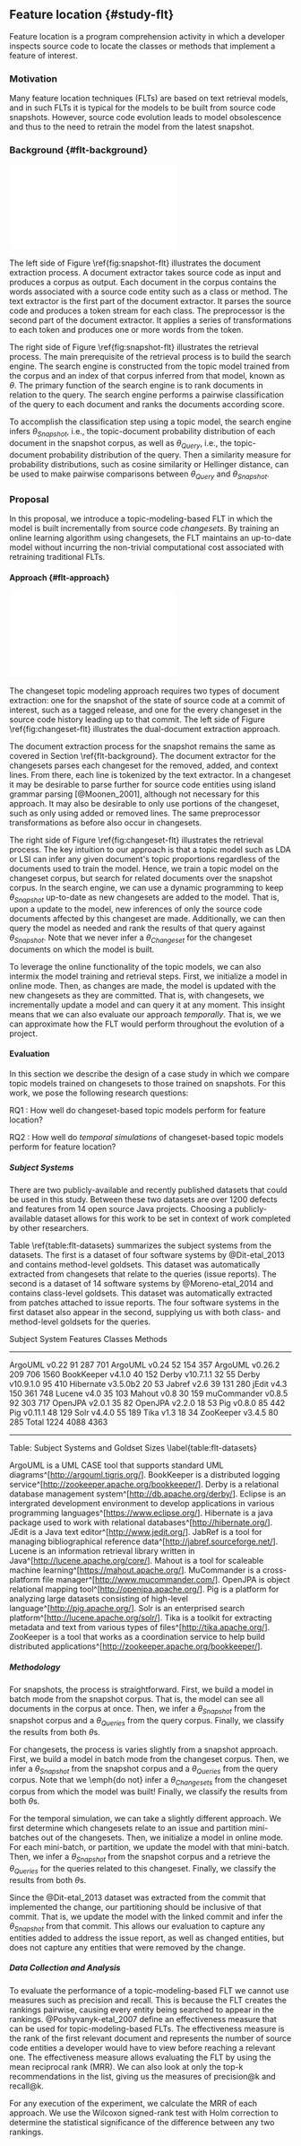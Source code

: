 ## Feature location {#study-flt}

Feature location is a program comprehension activity in which a developer
inspects source code to locate the classes or methods that implement a feature
of interest.

### Motivation

Many feature location techniques (FLTs) are based on text retrieval models, and
in such FLTs it is typical for the models to be built from source code
snapshots. However, source code evolution leads to model obsolescence and thus
to the need to retrain the model from the latest snapshot.

### Background {#flt-background}

![Typical feature location process\label{fig:snapshot-flt}](figures/snapshot-flt.pdf)

The left side of Figure \ref{fig:snapshot-flt} illustrates the document
extraction process. A document extractor takes source code as input and
produces a corpus as output. Each document in the corpus contains the words
associated with a source code entity such as a class or method. The text
extractor is the first part of the document extractor. It parses the source
code and produces a token stream for each class. The preprocessor is the second
part of the document extractor. It applies a series of transformations to each
token and produces one or more words from the token.

The right side of Figure \ref{fig:snapshot-flt} illustrates the retrieval
process. The main prerequisite of the retrieval process is to build the search
engine. The search engine is constructed from the topic model trained from the
corpus and an index of that corpus inferred from that model, known as $\theta$.
The primary function of the search engine is to rank documents in relation to
the query. The search engine performs a pairwise classification of the query to
each document and ranks the documents according score.

To accomplish the classification step using a topic model, the search engine
infers $\theta_{Snapshot}$, i.e., the topic-document probability distribution
of each document in the snapshot corpus, as well as $\theta_{Query}$, i.e., the
topic-document probability distribution of the query. Then a similarity measure
for probability distributions, such as cosine similarity or Hellinger distance,
can be used to make pairwise comparisons between $\theta_{Query}$ and
$\theta_{Snapshot}$.


### Proposal

In this proposal, we introduce a topic-modeling-based FLT in which the model is built
incrementally from source code *changesets*. By training an online learning
algorithm using changesets, the FLT maintains an up-to-date model without
incurring the non-trivial computational cost associated with retraining
traditional FLTs.

#### Approach {#flt-approach}

![Feature location using changesets\label{fig:changeset-flt}](figures/changeset-flt.pdf)

The changeset topic modeling approach requires two types of document
extraction: one for the snapshot of the state of source code at a commit of
interest, such as a tagged release, and one for the every changeset in the
source code history leading up to that commit. The left side of
Figure \ref{fig:changeset-flt} illustrates the dual-document extraction approach.

The document extraction process for the snapshot remains the same as covered in
Section \ref{flt-background}. The document extractor for the changesets parses
each changeset for the removed, added, and context lines. From there, each line
is tokenized by the text extractor. In a changeset it may be desirable to parse
further for source code entities using island grammar parsing [@Moonen_2001],
although not necessary for this approach. It may also be desirable to only use
portions of the changeset, such as only using added or removed lines. The same
preprocessor transformations as before also occur in changesets.

The right side of Figure \ref{fig:changeset-flt} illustrates the retrieval
process. The key intuition to our approach is that a topic model such as LDA or
LSI can infer any given document's topic proportions regardless of the
documents used to train the model. Hence, we train a topic model on the
changeset corpus, but search for related documents over the snapshot corpus. In
the search engine, we can use a dynamic programming to keep $\theta_{Snapshot}$
up-to-date as new changesets are added to the model. That is, upon a update to
the model, new inferences of only the source code documents affected by this
changeset are made. Additionally, we can then query the model as needed and
rank the results of that query against $\theta_{Snapshot}$. Note that we never
infer a $\theta_{Changeset}$ for the changeset documents on which the model is
built.

To leverage the online functionality of the topic models, we can also intermix
the model training and retrieval steps. First, we initialize a model in online
mode. Then, as changes are made, the model is updated with the new changesets
as they are committed. That is, with changesets, we incrementally update a
model and can query it at any moment. This insight means that we can also
evaluate our approach *temporally*. That is, we we can approximate how the FLT
would perform throughout the evolution of a project.

#### Evaluation

In this section we describe the design of a case study in which we
compare topic models trained on changesets to those trained on snapshots.
For this work, we pose the following research questions:

RQ1
:   How well do changeset-based topic models perform for feature location?

RQ2
:   How well do *temporal simulations* of changeset-based topic models perform for feature location?

##### Subject Systems

There are two publicly-available and recently published datasets that could be
used in this study. Between these two datasets are over 1200 defects and
features from 14 open source Java projects. Choosing a publicly-available
dataset allows for this work to be set in context of work completed by other
researchers.

Table \ref{table:flt-datasets} summarizes the subject systems from the datasets.
The first is a dataset of four software systems by @Dit-etal_2013 and contains
method-level goldsets. This dataset was automatically extracted from changesets
that relate to the queries (issue reports). The second is a dataset of 14
software systems by @Moreno-etal_2014 and contains class-level goldsets. This
dataset was automatically extracted from patches attached to issue reports. The
four software systems in the first dataset also appear in the second, supplying
us with both class- and method-level goldsets for the queries.


Subject System       Features   Classes   Methods
--------------      ---------  --------  --------
ArgoUML v0.22        91         287       701
ArgoUML v0.24        52         154       357
ArgoUML v0.26.2      209        706       1560
BookKeeper v4.1.0    40         152
Derby v10.7.1.1      32         55
Derby v10.9.1.0      95         410
Hibernate v3.5.0b2   20         53
Jabref v2.6          39         131       280
jEdit v4.3           150        361       748
Lucene v4.0          35         103
Mahout v0.8          30         159
muCommander v0.8.5   92         303       717
OpenJPA v2.0.1       35         82
OpenJPA v2.2.0       18         53
Pig v0.8.0           85         442
Pig v0.11.1          48         129
Solr v4.4.0          55         189
Tika v1.3            18         34
ZooKeeper v3.4.5     80         285
Total                1224       4088      4363
--------------      ---------  --------  --------

Table: Subject Systems and Goldset Sizes \label{table:flt-datasets}


ArgoUML is a UML CASE tool that supports standard UML diagrams^[<http://argouml.tigris.org/>].
BookKeeper is a distributed logging service^[<http://zookeeper.apache.org/bookkeeper/>].
Derby is a relational database management system^[<http://db.apache.org/derby/>].
Eclipse is an intergrated development environment to develop applications in various programming languages^[<https://www.eclipse.org/>].
Hibernate is a java package used to work with relational databases^[<http://hibernate.org/>].
JEdit is a Java text editor^[<http://www.jedit.org/>].
JabRef is a tool for managing bibliographical reference data^[<http://jabref.sourceforge.net/>].
Lucene is an information retrieval library written in Java^[<http://lucene.apache.org/core/>].
Mahout is a tool for scaleable machine learning^[<https://mahout.apache.org/>].
MuCommander is a cross-platform file manager^[<http://www.mucommander.com/>].
OpenJPA is object relational mapping tool^[<http://openjpa.apache.org/>].
Pig is a platform for analyzing large datasets consisting of high-level language^[<http://pig.apache.org/>].
Solr is an enterprised search platform^[<http://lucene.apache.org/solr/>].
Tika is a toolkit for extracting metadata and text from various types of files^[<http://tika.apache.org/>].
ZooKeeper is a tool that works as a coordination service to help build distributed applications^[<http://zookeeper.apache.org/bookkeeper/>].

##### Methodology


For snapshots, the process is straightforward. First, we build a model in batch
mode from the snapshot corpus. That is, the model can see all documents in the
corpus at once. Then, we infer a $\theta_{Snapshot}$ from the snapshot corpus
and a $\theta_{Queries}$ from the query corpus. Finally, we classify the
results from both $\theta$s.

For changesets, the process is varies slightly from a snapshot approach. First,
we build a model in batch mode from the changeset corpus. Then, we infer a
$\theta_{Snapshot}$ from the snapshot corpus and a $\theta_{Queries}$ from the
query corpus. Note that we \emph{do not} infer a $\theta_{Changesets}$ from the
changeset corpus from which the model was built! Finally, we classify the
results from both $\theta$s.

For the temporal simulation, we can take a slightly different approach. We
first determine which changesets relate to an issue and partition mini-batches
out of the changesets. Then, we initialize a model in online mode. For each
mini-batch, or partition, we update the model with that mini-batch. Then, we
infer a $\theta_{Snapshot}$ from the snapshot corpus and a retrieve the
$\theta_{Queries}$ for the queries related to this changeset. Finally, we
classify the results from both $\theta$s.

Since the @Dit-etal_2013 dataset was extracted from the commit that implemented
the change, our partitioning should be inclusive of that commit. That is, we
update the model with the linked commit and infer the $\theta_{Snapshot}$ from
that commit. This allows our evaluation to capture any entities added to
address the issue report, as well as changed entities, but does not capture any
entities that were removed by the change.

##### Data Collection and Analysis

To evaluate the performance of a topic-modeling-based FLT we cannot use
measures such as precision and recall. This is because the FLT creates the
rankings pairwise, causing every entity being searched to appear in the
rankings. @Poshyvanyk-etal_2007 define an effectiveness measure that can be
used for topic-modeling-based FLTs. The effectiveness measure is the rank of
the first relevant document and represents the number of source code entities a
developer would have to view before reaching a relevant one. The effectiveness
measure allows evaluating the FLT by using the mean reciprocal rank (MRR). We
can also look at only the top-k recommendations in the list, giving us the
measures of precision@k and recall@k.

For any execution of the experiment, we calculate the MRR of each approach.
We use the Wilcoxon signed-rank test with Holm correction to determine
the statistical significance of the difference between any two rankings.


